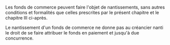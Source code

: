 Les fonds de commerce peuvent faire l'objet de nantissements, sans autres conditions et formalités que celles prescrites par le présent chapitre et le chapitre III ci-après.


Le nantissement d'un fonds de commerce ne donne pas au créancier nanti le droit de se faire attribuer le fonds en paiement et jusqu'à due concurrence.

